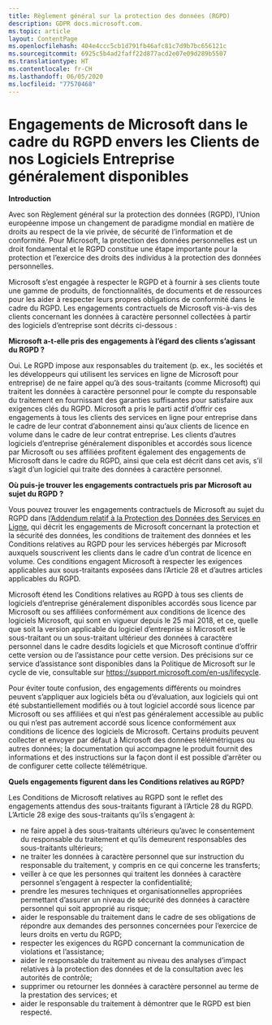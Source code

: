 ```yaml
---
title: Règlement général sur la protection des données (RGPD)
description: GDPR docs.microsoft.com.
ms.topic: article
layout: ContentPage
ms.openlocfilehash: 404e4ccc5cb1d791fb46afc81c7d9b7bc656121c
ms.sourcegitcommit: 6925c5b4ad2faff22d877acd2e07e09d289b5507
ms.translationtype: HT
ms.contentlocale: fr-CH
ms.lasthandoff: 06/05/2020
ms.locfileid: "77570468"
---
```

# <a name="microsofts-gdpr-commitments-to-customers-of-our-generally-available-enterprise-software-products"></a>Engagements de Microsoft dans le cadre du RGPD envers les Clients de nos Logiciels Entreprise généralement disponibles

**Introduction**

Avec son Règlement général sur la protection des données (RGPD), l’Union européenne impose un changement de paradigme mondial en matière de droits au respect de la vie privée, de sécurité de l’information et de conformité. Pour Microsoft, la protection des données personnelles est un droit fondamental et le RGPD constitue une étape importante pour la protection et l’exercice des droits des individus à la protection des données personnelles.     

Microsoft s’est engagée à respecter le RGPD et à fournir à ses clients toute une gamme de produits, de fonctionnalités, de documents et de ressources pour les aider à respecter leurs propres obligations de conformité dans le cadre du RGPD. Les engagements contractuels de Microsoft vis-à-vis des clients concernant les données à caractère personnel collectées à partir des logiciels d’entreprise sont décrits ci-dessous :

**Microsoft a-t-elle pris des engagements à l’égard des clients s’agissant du RGPD ?**

Oui. Le RGPD impose aux responsables du traitement (p. ex., les sociétés et les développeurs qui utilisent les services en ligne de Microsoft pour entreprise) de ne faire appel qu’à des sous-traitants (comme Microsoft) qui traitent les données à caractère personnel pour le compte du responsable du traitement en fournissant des garanties suffisantes pour satisfaire aux exigences clés du RGPD. Microsoft a pris le parti actif d’offrir ces engagements à tous les clients des services en ligne pour entreprise dans le cadre de leur contrat d’abonnement ainsi qu’aux clients de licence en volume dans le cadre de leur contrat entreprise. Les clients d’autres logiciels d’entreprise généralement disponibles et accordés sous licence par Microsoft ou ses affiliées profitent également des engagements de Microsoft dans le cadre du RGPD, ainsi que cela est décrit dans cet avis, s’il s’agit d’un logiciel qui traite des données à caractère personnel.

**Où puis-je trouver les engagements contractuels pris par Microsoft au sujet du RGPD ?**

Vous pouvez trouver les engagements contractuels de Microsoft au sujet du RGPD dans [l’Addendum relatif à la Protection des Données des Services en Ligne](https://www.microsoftvolumelicensing.com/DocumentSearch.aspx?Mode=2&Keyword=DPA), qui décrit les engagements de Microsoft concernant la protection et la sécurité des données, les conditions de traitement des données et les Conditions relatives au RGPD pour les services hébergés par Microsoft auxquels souscrivent les clients dans le cadre d’un contrat de licence en volume. Ces conditions engagent Microsoft à respecter les exigences applicables aux sous-traitants exposées dans l’Article 28 et d’autres articles applicables du RGPD. 

Microsoft étend les Conditions relatives au RGPD à tous ses clients de logiciels d’entreprise généralement disponibles accordés sous licence par Microsoft ou ses affiliées conformément aux conditions de licence des logiciels Microsoft, qui sont en vigueur depuis le 25 mai 2018, et ce, quelle que soit la version applicable du logiciel d’entreprise si Microsoft est le sous-traitant ou un sous-traitant ultérieur des données à caractère personnel dans le cadre desdits logiciels et que Microsoft continue d’offrir cette version ou de l’assistance pour cette version. Des précisions sur ce service d’assistance sont disponibles dans la Politique de Microsoft sur le cycle de vie, consultable sur https://support.microsoft.com/en-us/lifecycle.

Pour éviter toute confusion, des engagements différents ou moindres peuvent s’appliquer aux logiciels bêta ou d’évaluation, aux logiciels qui ont été substantiellement modifiés ou à tout logiciel accordé sous licence par Microsoft ou ses affiliées et qui n’est pas généralement accessible au public ou qui n’est pas autrement accordé sous licence conformément aux conditions de licence des logiciels de Microsoft. Certains produits peuvent collecter et envoyer par défaut à Microsoft des données télémétriques ou autres données; la documentation qui accompagne le produit fournit des informations et des instructions sur la façon dont il est possible d’arrêter ou de configurer cette collecte télémétrique.

**Quels engagements figurent dans les Conditions relatives au RGPD?**

Les Conditions de Microsoft relatives au RGPD sont le reflet des engagements attendus des sous-traitants figurant à l’Article 28 du RGPD.  L’Article 28 exige des sous-traitants qu’ils s’engagent à:

-   ne faire appel à des sous-traitants ultérieurs qu’avec le consentement du responsable du traitement et qu’ils demeurent responsables des sous-traitants ultérieurs;
-   ne traiter les données à caractère personnel que sur instruction du responsable du traitement, y compris en ce qui concerne les transferts;
-   veiller à ce que les personnes qui traitent les données à caractère personnel s’engagent à respecter la confidentialité;
-   prendre les mesures techniques et organisationnelles appropriées permettant d’assurer un niveau de sécurité des données à caractère personnel qui soit approprié au risque;
-   aider le responsable du traitement dans le cadre de ses obligations de répondre aux demandes des personnes concernées pour l’exercice de leurs droits en vertu du RGPD;
-   respecter les exigences du RGPD concernant la communication de violations et l’assistance;
-   aider le responsable du traitement au niveau des analyses d’impact relatives à la protection des données et de la consultation avec les autorités de contrôle; 
-   supprimer ou retourner les données à caractère personnel au terme de la prestation des services; et
-   aider le responsable du traitement à démontrer que le RGPD est bien respecté.

